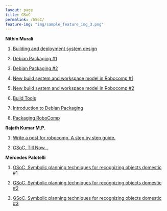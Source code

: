 ```yaml
---
layout: page
title: GSoC
permalink: /GSoC/
feature-img: "img/sample_feature_img_3.png"
---
```


**Nithin Murali**

1. [Building and deployment system design](http://robocomp.github.io/website/2015/05/23/nithin2.html)

2. [Debian Packaging #1](http://robocomp.github.io/website/2015/06/12/nithin8.html)

3. [Debian Packaging #2](http://robocomp.github.io/website/2015/06/15/nithin7.html)

4. [New build system and workspace model in Robocomp #1](http://robocomp.github.io/website/2015/06/20/nithin4.html)

5. [New build system and workspace model in Robocomp #2](http://robocomp.github.io/website/2015/06/25/nithin5.html)

3. [Build Tools](http://robocomp.github.io/website/2015/06/26/nithin6.html)

4. [Introduction to Debian Packaging](http://robocomp.github.io/website/2015/05/23/nithin1.html)

7. [Packaging RoboComp](http://robocomp.github.io/website/2015/05/23/nithin3.html)

**Rajath Kumar M.P.**

1. [Write a post for robocomp, A step by step guide.](http://robocomp.github.io/website/2015/05/23/post_on_webpage.html)

2. [GSoC, Till Now...](http://robocomp.github.io/website/2015/06/25/rajath1.html)

**Mercedes Palotelli**

1. [GSoC, Symbolic planning techniques for recognizing objects domestic #1](http://robocomp.github.io/website/2015/06/12/mercedes1.html)

2. [GSoC, Symbolic planning techniques for recognizing objects domestic #2](http://robocomp.github.io/website/2015/06/15/mercedes2.html)

3. [GSoC, Symbolic planning techniques for recognizing objects domestic #3](http://robocomp.github.io/website/2015/06/17/mercedes3.html)

